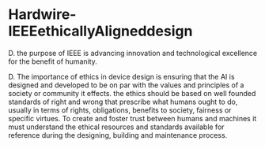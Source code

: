 # Hardwire-IEEEethicallyAligneddesign

D. the purpose of IEEE is advancing innovation and technological excellence for the benefit of humanity.

D. The importance of ethics in device design is ensuring that the AI is designed and developed to be on par with the values and principles of a society or community it effects. the ethics should be based on well founded standards of right and wrong that prescribe what humans ought to do, usually in terms of rights, obligations, benefits to society, fairness or specific virtues. To create and foster trust between humans and machines it must understand the ethical resources and standards available for reference during the designing, building and maintenance process.
